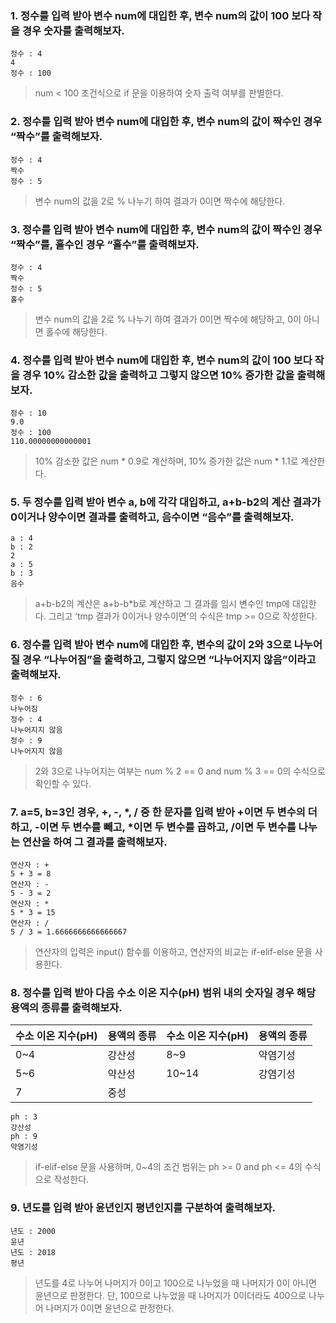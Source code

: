 ### 1. 정수를 입력 받아 변수 num에 대입한 후, 변수 num의 값이 100 보다 작을 경우 숫자를 출력해보자.

```
정수 : 4
4
정수 : 100
```

> num < 100 조건식으로 if 문을 이용하여 숫자 출력 여부를 판별한다.





### 2. 정수를 입력 받아 변수 num에 대입한 후, 변수 num의 값이 짝수인 경우 “짝수”를 출력해보자.
```
정수 : 4
짝수
정수 : 5
```
> 변수 num의 값을 2로 % 나누기 하여 결과가 0이면 짝수에 해당한다.





### 3. 정수를 입력 받아 변수 num에 대입한 후, 변수 num의 값이 짝수인 경우 “짝수”를, 홀수인 경우 “홀수”를 출력해보자.
```
정수 : 4
짝수
정수 : 5
홀수
```
> 변수 num의 값을 2로 % 나누기 하여 결과가 0이면 짝수에 해당하고, 0이 아니면 홀수에 해당한다.






### 4. 정수를 입력 받아 변수 num에 대입한 후, 변수 num의 값이 100 보다 작을 경우 10% 감소한 값을 출력하고 그렇지 않으면 10% 증가한 값을 출력해보자.
```
정수 : 10
9.0
정수 : 100
110.00000000000001
```
> 10% 감소한 값은 num * 0.9로 계산하며, 10% 증가한 값은 num * 1.1로 계산한다.







### 5. 두 정수를 입력 받아 변수 a, b에 각각 대입하고, a+b-b2의 계산 결과가 0이거나 양수이면 결과를 출력하고, 음수이면 “음수”를 출력해보자.
```
a : 4
b : 2
2
a : 5
b : 3
음수
```
> a+b-b2의 계산은 a+b-b*b로 계산하고 그 결과를 임시 변수인 tmp에 대입한다. 그리고 ‘tmp 결과가 0이거나 양수이면’의 수식은 tmp >= 0으로 작성한다.




### 6. 정수를 입력 받아 변수 num에 대입한 후, 변수의 값이 2와 3으로 나누어질 경우 “나누어짐”을 출력하고, 그렇지 않으면 “나누어지지 않음”이라고 출력해보자.
```
정수 : 6
나누어짐
정수 : 4
나누어지지 않음
정수 : 9
나누어지지 않음
```

> 2와 3으로 나누어지는 여부는 num % 2 == 0 and num % 3 == 0의 수식으로 확인할 수 있다.








### 7. a=5, b=3인 경우, +, -, *, / 중 한 문자를 입력 받아 +이면 두 변수의 더하고, -이면 두 변수를 빼고, *이면 두 변수를 곱하고, /이면 두 변수를 나누는 연산을 하여 그 결과를 출력해보자.
```
연산자 : +
5 + 3 = 8
연산자 : -
5 - 3 = 2
연산자 : *
5 * 3 = 15
연산자 : /
5 / 3 = 1.6666666666666667
```
> 연산자의 입력은 input() 함수를 이용하고, 연산자의 비교는 if-elif-else 문을 사용한다.





### 8. 정수를 입력 받아 다음 수소 이온 지수(pH) 범위 내의 숫자일 경우 해당 용액의 종류를 출력해보자.

| 수소 이온 지수(pH) | 용액의 종류 | 수소 이온 지수(pH) | 용액의 종류 |
| --- | --- | --- | --- |
| 0~4 | 강산성 | 8~9 | 약염기성 |
| 5~6 | 약산성 | 10~14 | 강염기성 |
| 7 | 중성 | | |

```
ph : 3
강산성
ph : 9
약염기성
```
> if-elif-else 문을 사용하며, 0~4의 조건 범위는 ph >= 0 and ph <= 4의 수식으로 작성한다.









### 9. 년도를 입력 받아 윤년인지 평년인지를 구분하여 출력해보자.
```
년도 : 2000
윤년
년도 : 2018
평년
```
> 년도를 4로 나누어 나머지가 0이고 100으로 나누었을 때 나머지가 0이 아니면 윤년으로 판정한다. 단, 100으로 나누었을 때 나머지가 0이더라도 400으로 나누어 나머지가 0이면 윤년으로 판정한다.

